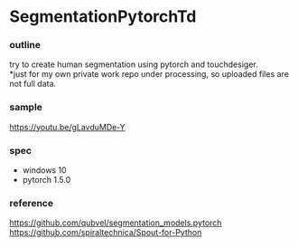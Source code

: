 # SegmentationPytorchTd

### outline ###
try to create human segmentation using pytorch and touchdesiger.  
*just for my own private work repo under processing, so uploaded files are not full data.

### sample ###
https://youtu.be/gLavduMDe-Y

### spec ###
- windows 10
- pytorch 1.5.0

### reference ###
https://github.com/qubvel/segmentation_models.pytorch  
https://github.com/spiraltechnica/Spout-for-Python
